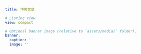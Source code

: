 ```yaml
---
title: 博客文章

# Listing view
view: compact

# Optional banner image (relative to `assets/media/` folder).
banner:
  caption: ''
  image: ''
---
```

